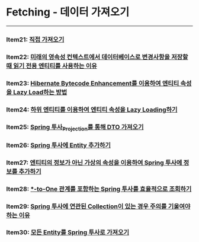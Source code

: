 # Fetching - 데이터 가져오기

---

### Item21: [직접 가져오기](./item21.md)
### Item22: [미래의 영속성 컨텍스트에서 데이터베이스로 변경사항을 저장할 때 읽기 전용 엔티티를 사용하는 이유](./item22.md)
### Item23: [Hibernate Bytecode Enhancement를 이용하여 엔티티 속성을 Lazy Load하는 방법](./item23.md)
### Item24: [하위 엔티티를 이용하여 엔티티 속성을 Lazy Loading하기](./item24.md)
### Item25: [Spring 투사<sub>Projection</sub>를 통해 DTO 가져오기](./item25.md)
### Item26: [Spring 투사에 Entity 추가하기](./item26.md)
### Item27: [엔티티의 정보가 아닌 가상의 속성을 이용하여 Spring 투사에 정보를 추가하기](./item27.md)
### Item28: [*-to-One 관계를 포함하는 Spring 투사를 효율적으로 조회하기](./item28.md)
### Item29: [Spring 투사에 연관된 Collection이 있는 경우 주의를 기울여야 하는 이유](item29.md)
### Item30: [모든 Entity를 Spring 투사로 가져오기](./item30.md)
